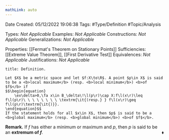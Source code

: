 ```yaml
---
mathLink: auto
---
```


<div class="topSpace"></div>

Date Created: 05/12/2022 19:06:38
Tags: #Type/Definition #Topic/Analysis

Types: <i>Not Applicable</i>
Examples: <i>Not Applicable</i>
Constructions: <i>Not Applicable</i>
Generalizations: <i>Not Applicable</i>

Properties: [[Fermat's Theorem on Stationary Points]]
Sufficiencies: [[Extreme Value Theorem]], [[First Derivative Test]]
Equivalences: <i>Not Applicable</i>
Justifications: <i>Not Applicable</i>

``` ad-Definition
title: Definition.

Let $X$ be a metric space and let $f:X\to\R$. A point $p\in X$ is said to be a <b>local maximum</b> (resp. <b>local minimum</b>) <b>of $f$</b> if
$$\begin{equation}
    \ex\delta>0,\fa x\in B_\delta\!\l(p\r)\cap X:f\l(x\r)\leq f\l(p\r)\ \ \ \ \ \ \ \ \textrm{\it{(resp.} } f\l(x\r)\geq f\l(p\r)\textrm{\it{)}}.
\end{equation}$$
If the statement holds for all $x\in X$, then $p$ is said to be a <b>global maximum</b> (resp. <b>global minimum</b>) <b>of $f$</b>.

```

<b>Remark.</b> If $f$ has either a minimum or maximum and $p$, then $p$ is said to be an <b>extremum of $f$</b>.<span style="float:right;">$\blacklozenge$</span>
